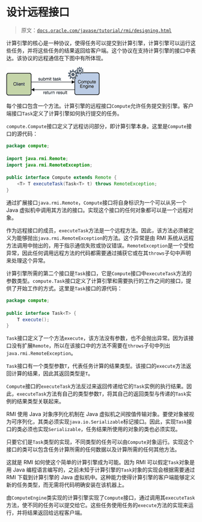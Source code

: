 # 设计远程接口

> 原文：[`docs.oracle.com/javase/tutorial/rmi/designing.html`](https://docs.oracle.com/javase/tutorial/rmi/designing.html)

计算引擎的核心是一种协议，使得任务可以提交到计算引擎，计算引擎可以运行这些任务，并将这些任务的结果返回给客户端。这个协议在支持计算引擎的接口中表达。该协议的远程通信在下图中有所体现。

![客户端和计算引擎之间的远程通信](img/2d17251718df852db3f07f02f669679e.png)

每个接口包含一个方法。计算引擎的远程接口`Compute`允许任务提交到引擎。客户端接口`Task`定义了计算引擎如何执行提交的任务。

``compute.Compute``接口定义了远程访问部分，即计算引擎本身。这里是`Compute`接口的源代码：

```java
package compute;

import java.rmi.Remote;
import java.rmi.RemoteException;

public interface Compute extends Remote {
    <T> T executeTask(Task<T> t) throws RemoteException;
}

```

通过扩展接口`java.rmi.Remote`，`Compute`接口将自身标识为一个可以从另一个 Java 虚拟机中调用其方法的接口。实现这个接口的任何对象都可以是一个远程对象。

作为远程接口的成员，`executeTask`方法是一个远程方法。因此，该方法必须被定义为能够抛出`java.rmi.RemoteException`的方法。这个异常是由 RMI 系统从远程方法调用中抛出的，用于指示通信失败或协议错误。`RemoteException`是一个受检异常，因此任何调用远程方法的代码都需要通过捕获它或在其`throws`子句中声明来处理这个异常。

计算引擎所需的第二个接口是`Task`接口，它是`Compute`接口中`executeTask`方法的参数类型。``compute.Task``接口定义了计算引擎和需要执行的工作之间的接口，提供了开始工作的方式。这里是`Task`接口的源代码：

```java
package compute;

public interface Task<T> {
    T execute();
}

```

`Task`接口定义了一个方法`execute`，该方法没有参数，也不会抛出异常。因为该接口没有扩展`Remote`，所以在该接口中的方法不需要在`throws`子句中列出`java.rmi.RemoteException`。

`Task`接口有一个类型参数`T`，代表任务计算的结果类型。该接口的`execute`方法返回计算的结果，因此其返回类型是`T`。

`Compute`接口的`executeTask`方法反过来返回传递给它的`Task`实例的执行结果。因此，`executeTask`方法有自己的类型参数`T`，将其自己的返回类型与传递的`Task`实例的结果类型关联起来。

RMI 使用 Java 对象序列化机制在 Java 虚拟机之间按值传输对象。要使对象被视为可序列化，其类必须实现`java.io.Serializable`标记接口。因此，实现`Task`接口的类必须也实现`Serializable`，任务结果所使用的对象的类也必须实现。

只要它们是`Task`类型的实现，不同类型的任务可以由`Compute`对象运行。实现这个接口的类可以包含任务计算所需的任何数据以及计算所需的任何其他方法。

这就是 RMI 如何使这个简单的计算引擎成为可能。因为 RMI 可以假定`Task`对象是用 Java 编程语言编写的，之前未知于计算引擎的`Task`对象的实现会根据需要通过 RMI 下载到计算引擎的 Java 虚拟机中。这种能力使得计算引擎的客户端能够定义新的任务类型，而无需将代码明确安装在该机器上。

由`ComputeEngine`类实现的计算引擎实现了`Compute`接口，通过调用其`executeTask`方法，使不同的任务可以提交给它。这些任务使用任务的`execute`方法的实现来运行，并将结果返回给远程客户端。

